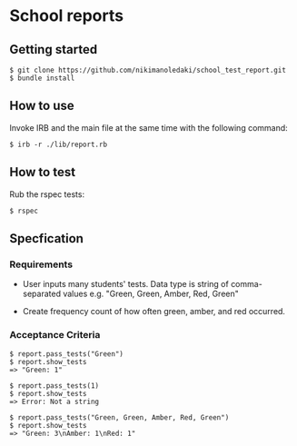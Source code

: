 # School reports


## Getting started

```
$ git clone https://github.com/nikimanoledaki/school_test_report.git
$ bundle install
```

## How to use
Invoke IRB and the main file at the same time with the following command:
```
$ irb -r ./lib/report.rb
```

## How to test
Rub the rspec tests:
```
$ rspec
```

## Specfication

### Requirements
* User inputs many students' tests. Data type is string of comma-separated values e.g. "Green, Green, Amber, Red, Green"

* Create frequency count of how often green, amber, and red occurred. 

### Acceptance Criteria
```
$ report.pass_tests("Green")
$ report.show_tests 
=> "Green: 1"

$ report.pass_tests(1)
$ report.show_tests
=> Error: Not a string

$ report.pass_tests("Green, Green, Amber, Red, Green")
$ report.show_tests 
=> "Green: 3\nAmber: 1\nRed: 1" 
```
